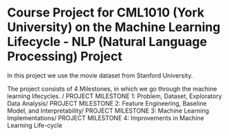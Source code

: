 # Course Project for CML1010 (York University) on the Machine Learning Lifecycle - NLP (Natural Language Processing) Project
In this project we use the movie dataset from Stanford University. 

The project consists of 4 Milestones, in which we go through the machine learning lifecycles. /
PROJECT MILESTONE 1:  Problem, Dataset,  Exploratory Data Analysis/
PROJECT MILESTONE 2: Feature  Engineering, Baseline Model, and Interpretability/
PROJECT MILESTONE 3:  Machine Learning Implementations/
PROJECT MILESTONE 4:  Improvements in Machine Learning Life-cycle 
